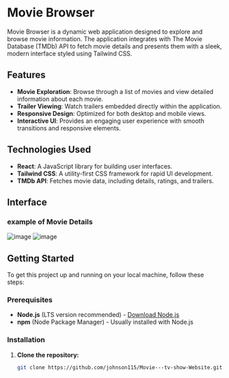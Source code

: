 # Movie Browser

Movie Browser is a dynamic web application designed to explore and browse movie information. The application integrates with The Movie Database (TMDb) API to fetch movie details and presents them with a sleek, modern interface styled using Tailwind CSS.

## Features

- **Movie Exploration**: Browse through a list of movies and view detailed information about each movie.
- **Trailer Viewing**: Watch trailers embedded directly within the application.
- **Responsive Design**: Optimized for both desktop and mobile views.
- **Interactive UI**: Provides an engaging user experience with smooth transitions and responsive elements.

## Technologies Used

- **React**: A JavaScript library for building user interfaces.
- **Tailwind CSS**: A utility-first CSS framework for rapid UI development.
- **TMDb API**: Fetches movie data, including details, ratings, and trailers.

## Interface


### example of Movie Details

![image](https://github.com/user-attachments/assets/e2752401-a86f-4c72-838e-1e5331b8a5ca)
![image](https://github.com/user-attachments/assets/999fb93e-6764-4e99-8b5e-a796201d00e4)



## Getting Started

To get this project up and running on your local machine, follow these steps:

### Prerequisites

- **Node.js** (LTS version recommended) - [Download Node.js](https://nodejs.org/)
- **npm** (Node Package Manager) - Usually installed with Node.js

### Installation

1. **Clone the repository:**

   ```bash
   git clone https://github.com/johnson115/Movie---tv-show-Website.git